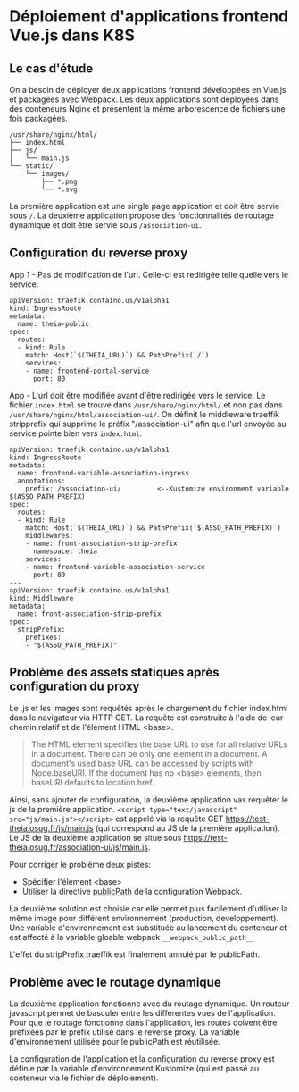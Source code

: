 Déploiement d'applications frontend Vue.js dans K8S
===================================================

Le cas d'étude
--------------

On a besoin de déployer deux applications frontend développées en Vue.js et packagées avec Webpack. Les deux applications sont déployées dans des conteneurs Nginx et présentent la même arborescence de fichiers une fois packagées.
```
/usr/share/nginx/html/
├── index.html
├── js/
│   └── main.js
└── static/
    └── images/
        ├── *.png
        └── *.svg
```

La première application est une single page application et doit être servie sous `/`. La deuxième application propose des fonctionnalités de routage dynamique et doit être servie sous `/association-ui`. 

Configuration du reverse proxy
------------------------------

App 1 - Pas de modification de l'url. Celle-ci est redirigée telle quelle vers le service. 
```
apiVersion: traefik.containo.us/v1alpha1
kind: IngressRoute
metadata:
  name: theia-public
spec:
  routes:
  - kind: Rule
    match: Host(`$(THEIA_URL)`) && PathPrefix(`/`)
    services:
    - name: frontend-portal-service
      port: 80
```

App - L'url doit être modifiée avant d'être redirigée vers le service. Le fichier `index.html` se trouve dans `/usr/share/nginx/html/` et non pas dans `/usr/share/nginx/html/association-ui/`. On définit le middleware traeffik stripprefix qui supprime le préfix "/association-ui" afin que l'url envoyée au service pointe bien vers `index.html`.

```
apiVersion: traefik.containo.us/v1alpha1
kind: IngressRoute
metadata:
  name: frontend-variable-association-ingress
  annotations:
    prefix: /association-ui/         <--Kustomize environment variable $(ASSO_PATH_PREFIX)
spec:
  routes:
  - kind: Rule
    match: Host(`$(THEIA_URL)`) && PathPrefix(`$(ASSO_PATH_PREFIX)`)
    middlewares:
    - name: front-association-strip-prefix
      namespace: theia
    services:
    - name: frontend-variable-association-service
      port: 80
---
apiVersion: traefik.containo.us/v1alpha1
kind: Middleware
metadata:
  name: front-association-strip-prefix
spec:
  stripPrefix:
    prefixes:
    - "$(ASSO_PATH_PREFIX)"
```

Problème des assets statiques après configuration du proxy
-----------------------------------------------------------

Le .js et les images sont requêtés après le chargement du fichier index.html dans le navigateur via HTTP GET. La requête est construite à l'aide de leur chemin relatif et de l'élément HTML \<base\>. 
> The <base> HTML element specifies the base URL to use for all relative URLs in a document. There can be only one <base> element in a document.
> A document's used base URL can be accessed by scripts with Node.baseURI. If the document has no \<base\> elements, then baseURI defaults to location.href.

Ainsi, sans ajouter de configuration, la deuxième application vas requêter le js de la première application. `<script type="text/javascript" src="js/main.js"></script>` est appelé via la requête GET https://test-theia.osug.fr/js/main.js (qui correspond au JS de la première application). Le JS de la deuxième application se situe sous https://test-theia.osug.fr/association-ui/js/main.js.

Pour corriger le problème deux pistes:
 - Spécifier l'élément \<base\>
 - Utiliser la directive [publicPath](https://webpack.js.org/guides/public-path/) de la configuration Webpack. 

La deuxième solution est choisie car elle permet plus facilement d'utiliser la même image pour différent environnement (production, developpement). Une variable d'environnement est substituée au lancement du conteneur et est affecté à la variable gloable webpack `__webpack_public_path__`

L'effet du stripPrefix traeffik est finalement annulé par le publicPath.

Problème avec le routage dynamique
----------------------------------

La deuxième application fonctionne avec du routage dynamique. Un routeur javascript permet de basculer entre les différentes vues de l'application. Pour que le routage fonctionne dans l'application, les routes doivent être préfixées par le prefix utilisé dans le reverse proxy. La variable d'environnement utilisée pour le publicPath est réutilisée.

La configuration de l'application et la configuration du reverse proxy est définie par la variable d'environnement Kustomize (qui est passé au conteneur via le fichier de déploiement).


